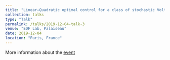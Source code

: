 ```yaml
---
title: "Linear–Quadratic optimal control for a class of stochastic Volterra equations: solvability and approximation"
collection: talks
type: "Talk"
permalink: /talks/2019-12-04-talk-3
venue: "EDF Lab, Palaiseau"
date: 2019-12-04
location: "Paris, France"
---
```


More information about the [event](https://www.fondation-hadamard.fr/fr/pgmo/pgmodays)
